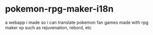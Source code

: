 # pokemon-rpg-maker-i18n
a webapp i made so i can translate pokemon fan games made with rpg maker xp such as rejuvenation, rebord, etc
